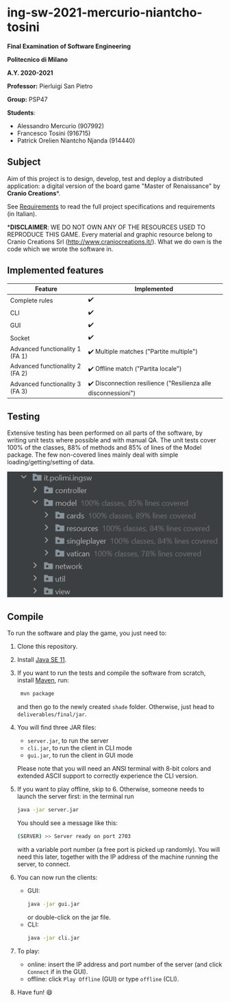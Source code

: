 # ing-sw-2021-mercurio-niantcho-tosini

**Final Examination of Software Engineering** 

**Politecnico di Milano**

**A.Y. 2020-2021**

**Professor:** Pierluigi San Pietro

**Group:** PSP47

**Students**:
- Alessandro Mercurio (907992)
- Francesco Tosini (916715)
- Patrick Orelien Niantcho Njanda (914440)

## Subject

Aim of this project is to design, develop, test and deploy a distributed application: a digital version of the board game "Master of Renaissance" by **Cranio Creations***.

See [Requirements](deliverables/requirements.pdf) to read the full project specifications and requirements (in Italian).

***DISCLAIMER**: WE DO NOT OWN ANY OF THE RESOURCES USED TO REPRODUCE THIS GAME. Every material and graphic resource belong to Cranio Creations Srl (http://www.craniocreations.it/).
What we do own is the code which we wrote the software in.

## Implemented features

| Feature | Implemented |
| ------- | ----------- |
| Complete rules | :heavy_check_mark: |
| CLI | :heavy_check_mark: |
| GUI | :heavy_check_mark: |
| Socket | :heavy_check_mark: |
| Advanced functionality 1 (FA 1) | :heavy_check_mark: Multiple matches ("Partite multiple") |
| Advanced functionality 2 (FA 2) | :heavy_check_mark: Offline match ("Partita locale") |
| Advanced functionality 3 (FA 3) | :heavy_check_mark: Disconnection resilience ("Resilienza alle disconnessioni") |


## Testing

Extensive testing has been performed on all parts of the software, by writing unit tests where possible and with manual QA.
The unit tests cover 100% of the classes, 88% of methods and 85% of lines of the Model package. The few non-covered lines mainly deal with simple loading/getting/setting of data.  

![coverage](deliverables/coverage.png)

## Compile

To run the software and play the game, you just need to:
1. Clone this repository.
2. Install [Java SE 11](https://www.oracle.com/it/java/technologies/javase-jdk11-downloads.html).
3. If you want to run the tests and compile the software from scratch, install [Maven](https://maven.apache.org/install.html), run:
   ```bash
    mvn package
    ```
   and then go to the newly created ```shade``` folder.
   Otherwise, just head to ```deliverables/final/jar```.
4. You will find three JAR files:

   - ```server.jar```, to run the server
   - ```cli.jar```, to run the client in CLI mode
   - ```gui.jar```, to run the client in GUI mode  

   Please note that you will need an ANSI terminal with 8-bit colors and extended ASCII support to correctly experience the CLI version.
5. If you want to play offline, skip to 6. Otherwise, someone needs to launch the server first: in the terminal run
    ```bash
    java -jar server.jar
    ```
   You should see a message like this:
    ```bash
    (SERVER) >> Server ready on port 2703
    ```
   with a variable port number (a free port is picked up randomly). 
   You will need this later, together with the IP address of the machine running the server, to connect.
6. You can now run the clients:
    - GUI: 
       ```bash
       java -jar gui.jar
       ```
       or double-click on the jar file.
    - CLI:
       ```bash
       java -jar cli.jar
       ```
7. To play:
   - online: insert the IP address and port number of the server (and click ```Connect``` if in the GUI).
   - offline: click ```Play Offline``` (GUI) or type ```offline``` (CLI).
8. Have fun! :smile:
